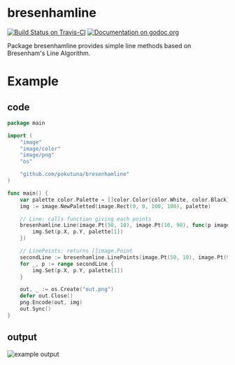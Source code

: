bresenhamline
===

[![Build Status on Travis-CI](https://travis-ci.org/pokutuna/bresenhamline.svg?branch=master)](https://travis-ci.org/pokutuna/bresenhamline)
[![Documentation on godoc.org](https://godoc.org/github.com/pokutuna/bresenhamline?status.svg)](https://godoc.org/github.com/pokutuna/bresenhamline)

Package bresenhamline provides simple line methods based on Bresenham's Line Algorithm.


# Example

## code

```go
package main

import (
	"image"
	"image/color"
	"image/png"
	"os"

	"github.com/pokutuna/bresenhamline"
)

func main() {
	var palette color.Palette = []color.Color{color.White, color.Black}
	img := image.NewPaletted(image.Rect(0, 0, 100, 100), palette)

	// Line: calls function giving each points
	bresenhamline.Line(image.Pt(50, 10), image.Pt(10, 90), func(p image.Point) {
		img.Set(p.X, p.Y, palette[1])
	})

	// LinePoints: returns []image.Point
	secondLine := bresenhamline.LinePoints(image.Pt(50, 10), image.Pt(90, 90))
	for _, p := range secondLine {
		img.Set(p.X, p.Y, palette[1])
	}

	out, _ := os.Create("out.png")
	defer out.Close()
	png.Encode(out, img)
	out.Sync()
}
```

## output

![example output](https://raw.githubusercontent.com/wiki/pokutuna/bresenhamline/images/out.png)
